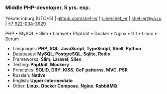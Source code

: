 ### Middle PHP-developer, 5 yrs. exp.

Yekaterinburg (UTC+5) | [github.com/shef-er](https://github.com/shef-er) | [t.me/shef_er](https://t.me/shef_er) | [shef-er@ya.ru](mailto:shef-er@ya.ru) | [+7 922-034-3929](tel:+79220343929)  

PHP • MySQL • Slim • Laravel • PhpUnit • Docker • Nginx • Git • Linux • Scrum

* Languages: **PHP**, **SQL**, **JavaScript**, **TypeScript**, **Shell**, **Python**
* Databases: **MySQL**, **PostgreSQL**, **Sqlite**, **Redis**
* Frameworks: **Slim**, **Laravel**, **Silex**
* Testing: **PhpUnit**, **Mockery**
* Principles: **SOLID**, **DRY**, **KISS**, **GoF patterns**, **MVC**, **PSR**
* Russian: **Native**
* English: **Upper-Intermediate**
* Other: **Linux**, **Docker Compose**, **Nginx**, **RabbitMQ**
